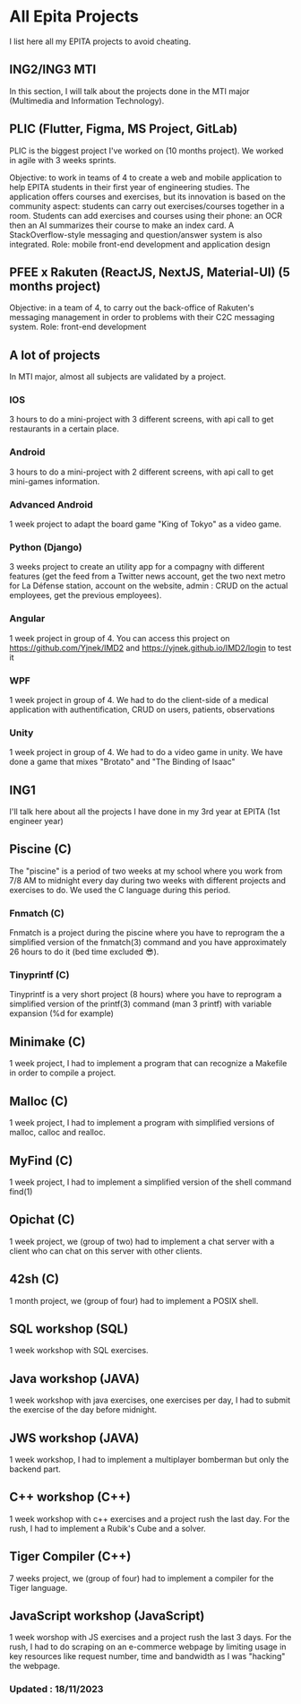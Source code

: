 # All Epita Projects

I list here all my EPITA projects to avoid cheating.

## ING2/ING3 MTI

In this section, I will talk about the projects done in the MTI major (Multimedia and Information Technology).

## PLIC (Flutter, Figma, MS Project, GitLab)

PLIC is the biggest project I've worked on (10 months project). We worked in agile with 3 weeks sprints.

Objective: to work in teams of 4 to create a web and mobile application to help EPITA students in their first year of engineering studies. The application offers courses and exercises, but its innovation is based on the community aspect: students can carry out exercises/courses together in a room. Students can add exercises and courses using their phone: an OCR then an AI summarizes their course to make an index card. A StackOverflow-style messaging and question/answer system is also integrated. 
Role: mobile front-end development and application design

## PFEE x Rakuten (ReactJS, NextJS, Material-UI) (5 months project)
Objective: in a team of 4, to carry out the back-office of Rakuten's messaging management in order to problems with their C2C messaging system.
Role: front-end development

## A lot of projects
In MTI major, almost all subjects are validated by a project.

### IOS
3 hours to do a mini-project with 3 different screens, with api call to get restaurants in a certain place.

### Android
3 hours to do a mini-project with 2 different screens, with api call to get mini-games information.

### Advanced Android
1 week project to adapt the board game "King of Tokyo" as a video game.

### Python (Django)
3 weeks project to create an utility app for a compagny with different features (get the feed from a Twitter news account, get the two next metro for La Défense station, account on the website, admin : CRUD on the actual employees, get the previous employees).

### Angular
1 week project in group of 4.
You can access this project on https://github.com/Yjnek/IMD2 and https://yjnek.github.io/IMD2/login to test it

### WPF
1 week project in group of 4.
We had to do the client-side of a medical application with authentification, CRUD on users, patients, observations

### Unity
1 week project in group of 4.
We had to do a video game in unity. We have done a game that mixes "Brotato" and "The Binding of Isaac"

## ING1

I'll talk here about all the projects I have done in my 3rd year at EPITA (1st engineer year)

## Piscine (C)
The "piscine" is a period of two weeks at my school where you work from 7/8 AM to midnight every day during two weeks with different projects and exercises to do.
We used the C language during this period.

### Fnmatch (C)
Fnmatch is a project during the piscine where you have to reprogram the a simplified version of the fnmatch(3) command and you have approximately 26 hours to do it (bed time excluded 😎).

### Tinyprintf (C)
Tinyprintf is a very short project (8 hours) where you have to reprogram a simplified version of the printf(3) command (man 3 printf) with variable expansion (%d for example)

## Minimake (C)
1 week project, I had to implement a program that can recognize a Makefile in order to compile a project.

## Malloc (C)
1 week project, I had to implement a program with simplified versions of malloc, calloc and realloc.

## MyFind (C)
1 week project, I had to implement a simplified version of the shell command find(1)

## Opichat (C)
1 week project, we (group of two) had to implement a chat server with a client who can chat on this server with other clients.

## 42sh (C)
1 month project, we (group of four) had to implement a POSIX shell.

## SQL workshop (SQL)
1 week workshop with SQL exercises.

## Java workshop (JAVA)
1 week workshop with java exercises, one exercises per day, I had to submit the exercise of the day before midnight.

## JWS workshop (JAVA)
1 week workshop, I had to implement a multiplayer bomberman but only the backend part.

## C++ workshop (C++)
1 week workshop with c++ exercises and a project rush the last day. For the rush, I had to implement a Rubik's Cube and a solver.

## Tiger Compiler (C++)
7 weeks project, we (group of four) had to implement a compiler for the Tiger language.

## JavaScript workshop (JavaScript)
1 week worshop with JS exercises and a project rush the last 3 days. For the rush, I had to do scraping on an e-commerce webpage by limiting usage in key resources like request number, time and bandwidth as I was "hacking" the webpage.

### Updated : 18/11/2023
